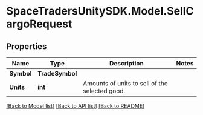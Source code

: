 # SpaceTradersUnitySDK.Model.SellCargoRequest

## Properties

Name | Type | Description | Notes
------------ | ------------- | ------------- | -------------
**Symbol** | **TradeSymbol** |  | 
**Units** | **int** | Amounts of units to sell of the selected good. | 

[[Back to Model list]](../README.md#documentation-for-models) [[Back to API list]](../README.md#documentation-for-api-endpoints) [[Back to README]](../README.md)

